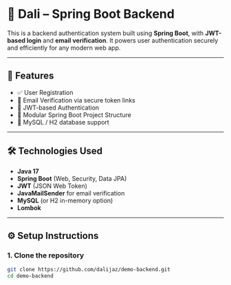 # 📘 Dali – Spring Boot Backend

This is a backend authentication system built using **Spring Boot**, with **JWT-based login** and **email verification**. It powers user authentication securely and efficiently for any modern web app.

---

## 🚀 Features

- ✅ User Registration
- 📧 Email Verification via secure token links
- 🔐 JWT-based Authentication
- 🧩 Modular Spring Boot Project Structure
- 🧪 MySQL / H2 database support

---

## 🛠️ Technologies Used

- **Java 17**
- **Spring Boot** (Web, Security, Data JPA)
- **JWT** (JSON Web Token)
- **JavaMailSender** for email verification
- **MySQL** (or H2 in-memory option)
- **Lombok**

---

## ⚙️ Setup Instructions

### 1. Clone the repository

```bash
git clone https://github.com/dalijaz/demo-backend.git
cd demo-backend
